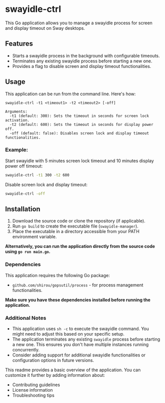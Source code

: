 # swayidle-ctrl

This Go application allows you to manage a swayidle process for screen and display timeout on Sway desktops.

## Features

- Starts a swayidle process in the background with configurable timeouts.
- Terminates any existing swayidle process before starting a new one.
- Provides a flag to disable screen and display timeout functionalities.

## Usage

This application can be run from the command line. Here's how:

```
swayidle-ctrl -t1 <timeout1> -t2 <timeout2> [-off]

Arguments:
  -t1 (default: 300): Sets the timeout in seconds for screen lock activation.
  -t2 (default: 600): Sets the timeout in seconds for display power off.
  -off (default: false): Disables screen lock and display timeout functionalities.
```

### Example:

Start swayidle with 5 minutes screen lock timeout and 10 minutes display power off timeout:

``` bash
swayidle-ctrl -t1 300 -t2 600
```

Disable screen lock and display timeout:

```bash
swayidle-ctrl -off
```

## Installation

1. Download the source code or clone the repository (if applicable).
2. Run `go build` to create the executable file (`swayidle-manager`).
3. Place the executable in a directory accessible from your PATH environment variable.

**Alternatively, you can run the application directly from the source code using `go run main.go`.**

### Dependencies

This application requires the following Go package:

* `github.com/shirou/gopsutil/process` - for process management functionalities.

**Make sure you have these dependencies installed before running the application.**

### Additional Notes

* This application uses `sh -c` to execute the swayidle command. You might need to adjust this based on your specific setup.
* The application terminates any existing `swayidle` process before starting a new one. This ensures you don't have multiple instances running concurrently.
* Consider adding support for additional swayidle functionalities or configuration options in future versions.


This readme provides a basic overview of the application. You can customize it further by adding information about:

* Contributing guidelines
* License information
* Troubleshooting tips
